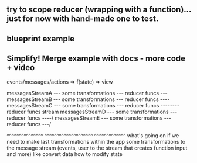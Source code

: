 
## try to scope reducer (wrapping with a function)... just for now with hand-made one to test.

## blueprint example

## Simplify! Merge example with docs - more code + video


events/messages/actions => f(state) => view

messagesStreamA --- some transformations --- reducer funcs ---\
messagesStreamB --- some transformations --- reducer funcs ----\
messagesStreamC --- some transformations --- reducer funcs --------reducer funcs stream
messagesStreamD --- some transformations --- reducer funcs ----/
messagesStreamE --- some transformations --- reducer funcs ---/

^^^^^^^^^^^^^^^     ^^^^^^^^^^^^^^^^^^^^     ^^^^^^^^^^^^^
what's going on     if we need to make       last transformations
within the app      some transformations     to the message stream
(events, user       to the stream            that creates function
input and more)     like convert data        how to modify state
